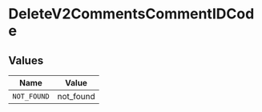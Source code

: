 # DeleteV2CommentsCommentIDCode


## Values

| Name        | Value       |
| ----------- | ----------- |
| `NOT_FOUND` | not_found   |